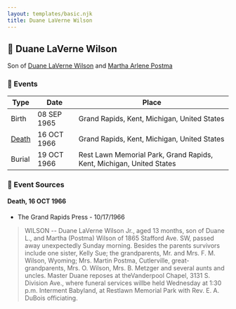 ```yaml
---
layout: templates/basic.njk
title: Duane LaVerne Wilson
---
```

## 🔵 Duane LaVerne Wilson

Son of [Duane LaVerne Wilson](/people/6/61086158) and [Martha Arlene Postma](/people/3/39368292)

### 📆 Events

Type | Date | Place
------ | ------ | ------
Birth | 08 SEP 1965 | Grand Rapids, Kent, Michigan, United States
[Death](#event-1) | 16 OCT 1966 | Grand Rapids, Kent, Michigan, United States
Burial | 19 OCT 1966 | Rest Lawn Memorial Park, Grand Rapids, Kent, Michigan, United States

### 📰 Event Sources

#### <a id="event-1"></a> Death, 16 OCT 1966
* The Grand Rapids Press  - 10/17/1966
>   
  > WILSON -- Duane LaVerne Wilson Jr., aged 13 months, son of Duane L., and Martha (Postma) Wilson of 1865 Stafford Ave. SW, passed away unexpectedly Sunday morning. Besides the parents survivors include one sister, Kelly Sue; the grandparents, Mr. and Mrs. F. M. Wilson, Wyoming; Mrs. Martin Postma, Cutlerville, great-grandparents, Mrs. O. Wilson, Mrs. B. Metzger and several aunts and uncles. Master Duane reposes at theVanderpool Chapel, 3131 S. Division Ave., where funeral services willbe held Wednesday at 1:30 p.m. Interment Babyland, at Restlawn Memorial Park with Rev. E. A. DuBois officiating.
